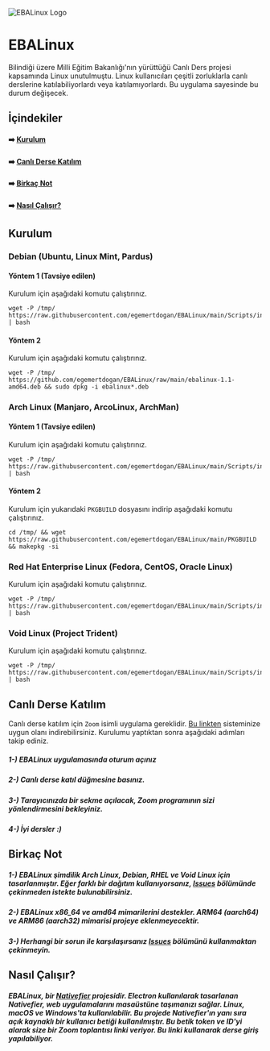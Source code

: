 ![EBALinux Logo](https://github.com/egemertdogan/EBALinux/blob/main/logo2.png)
# EBALinux
Bilindiği üzere Milli Eğitim Bakanlığı'nın yürüttüğü Canlı Ders projesi kapsamında Linux unutulmuştu. Linux kullanıcıları çeşitli zorluklarla canlı derslerine katılabiliyorlardı veya katılamıyorlardı. Bu uygulama sayesinde bu durum değişecek.

## İçindekiler

####  ➡️ [Kurulum](https://github.com/egemertdogan/EBALinux/tree/main#kurulum)
####  ➡️ [Canlı Derse Katılım](https://github.com/egemertdogan/EBALinux/tree/main#canl%C4%B1-derse-kat%C4%B1l%C4%B1m)
####  ➡️ [Birkaç Not](https://github.com/egemertdogan/EBALinux/tree/main#birka%C3%A7-not)
####  ➡️ [Nasıl Çalışır?](https://github.com/egemertdogan/EBALinux#nas%C4%B1l-%C3%A7al%C4%B1%C5%9F%C4%B1r)

## Kurulum
### Debian (Ubuntu, Linux Mint, Pardus)
#### Yöntem 1 (Tavsiye edilen)
Kurulum için aşağıdaki komutu çalıştırınız.
```
wget -P /tmp/ https://raw.githubusercontent.com/egemertdogan/EBALinux/main/Scripts/install_debian.sh | bash
```
#### Yöntem 2
Kurulum için aşağıdaki komutu çalıştırınız.
```shell
wget -P /tmp/ https://github.com/egemertdogan/EBALinux/raw/main/ebalinux-1.1-amd64.deb && sudo dpkg -i ebalinux*.deb
```
### Arch Linux (Manjaro, ArcoLinux, ArchMan)
#### Yöntem 1 (Tavsiye edilen)
Kurulum için aşağıdaki komutu çalıştırınız.
```
wget -P /tmp/ https://raw.githubusercontent.com/egemertdogan/EBALinux/main/Scripts/install_arch.sh | bash
```
#### Yöntem 2
Kurulum için yukarıdaki `PKGBUILD` dosyasını indirip aşağıdaki komutu çalıştırınız.
```shell
cd /tmp/ && wget https://raw.githubusercontent.com/egemertdogan/EBALinux/main/PKGBUILD && makepkg -si
```
### Red Hat Enterprise Linux (Fedora, CentOS, Oracle Linux)
Kurulum için aşağıdaki komutu çalıştırınız.
```
wget -P /tmp/ https://raw.githubusercontent.com/egemertdogan/EBALinux/main/Scripts/install_rhel.sh | bash
```
### Void Linux (Project Trident)
Kurulum için aşağıdaki komutu çalıştırınız.
```
wget -P /tmp/ https://raw.githubusercontent.com/egemertdogan/EBALinux/main/Scripts/install_void.sh | bash
```
## Canlı Derse Katılım
Canlı derse katılım için `Zoom` isimli uygulama gereklidir. [Bu linkten](https://zoom.us/download) sisteminize uygun olanı indirebilirsiniz. Kurulumu yaptıktan sonra aşağıdaki adımları takip ediniz.

##### 1-) EBALinux uygulamasında oturum açınız
##### 2-) Canlı derse katıl düğmesine basınız.
##### 3-) Tarayıcınızda bir sekme açılacak, Zoom programının sizi yönlendirmesini bekleyiniz.
##### 4-) İyi dersler *:)*

## Birkaç Not
##### 1-) EBALinux şimdilik Arch Linux, Debian, RHEL ve Void Linux için tasarlanmıştır. Eğer farklı bir dağıtım kullanıyorsanız, [Issues](https://github.com/egemertdogan/EBALinux/issues) bölümünde çekinmeden istekte bulunabilirsiniz.
##### 2-) EBALinux x86_64 ve amd64 mimarilerini destekler. ARM64 (aarch64) ve ARM86 (aarch32) mimarisi projeye eklenmeyecektir.
##### 3-) Herhangi bir sorun ile karşılaşırsanız [Issues](https://github.com/egemertdogan/EBALinux/issues) bölümünü kullanmaktan çekinmeyin.

## Nasıl Çalışır?
##### EBALinux, bir [Nativefier](https://github.com/jiahaog/nativefier) projesidir. Electron kullanılarak tasarlanan Nativefier, web uygulamalarını masaüstüne taşımanızı sağlar. Linux, macOS ve Windows'ta kullanılabilir. Bu projede Nativefier'ın yanı sıra açık kaynaklı bir kullanıcı betiği kullanılmıştır. Bu betik token ve ID'yi alarak size bir Zoom toplantısı linki veriyor. Bu linki kullanarak derse giriş yapılabiliyor.
